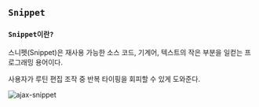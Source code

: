 ## `Snippet`

### `Snippet이란?`

스니펫(Snippet)은 재사용 가능한 소스 코드, 기계어, 텍스트의 작은 부분을 일컫는 프로그래밍 용어이다. 

사용자가 루틴 편집 조작 중 반복 타이핑을 회피할 수 있게 도와준다.

![ajax-snippet](https://user-images.githubusercontent.com/94499416/205579222-f721b673-25a1-47c4-b17b-2d1517954497.gif)
  
<br />
